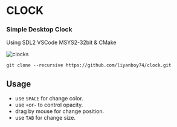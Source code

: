 # CLOCK
### Simple Desktop Clock 
Using SDL2 VSCode MSYS2-32bit & CMake

![clocks](https://github.com/user-attachments/assets/3da0d49d-dfea-4c66-ad99-0cf2cd772fe9)

```
git clone --recursive https://github.com/liyanboy74/clock.git
```

## Usage
- use `SPACE` for change color.
- use `+`or`-` to control opacity.
- drag by mouse for change position.
- use `TAB` for change size.
